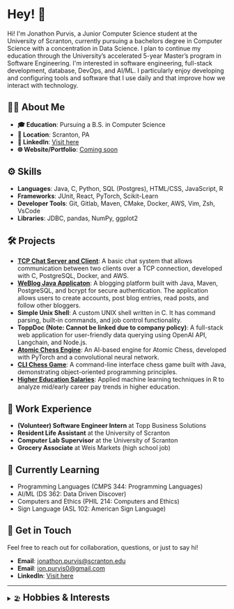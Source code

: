 # Hey! 👋

Hi! I'm Jonathon Purvis, a Junior Computer Science student at the University of Scranton, currently pursuing a bachelors degree in Computer Science with a concentration in Data Science. I plan to continue my education through the University’s accelerated 5-year Master’s program in Software Engineering. I'm interested in software engineering, full-stack development, database, DevOps, and AI/ML. I particularly enjoy developing and configuring tools and software that I use daily and that improve how we interact with technology.

## 🧑‍💻 About Me

- **🎓 Education**: Pursuing a B.S. in Computer Science
- **📍 Location**: Scranton, PA
- **🔗 LinkedIn**: [Visit here](https://www.linkedin.com/in/jonathon-purvis/)
- **🌐 Website/Portfolio**: [Coming soon](http://my-portfolio-link.com)

## ⚙️ Skills

- **Languages**: Java, C, Python, SQL (Postgres), HTML/CSS, JavaScript, R
- **Frameworks**: JUnit, React, PyTorch, Scikit-Learn
- **Developer Tools**: Git, Gitlab, Maven, CMake, Docker, AWS, Vim, Zsh, VsCode
- **Libraries**: JDBC, pandas, NumPy, ggplot2

## 🛠️ Projects

- **[TCP Chat Server and Client](https://github.com/Jon-Purvis/server-client-groupchat)**: A basic chat system that allows communication between two clients over a TCP connection, developed with C, PostgreSQL, Docker, and AWS.
- **[WeBlog Java Applicaton](https://github.com/Jon-Purvis/weblog)**: A blogging platform built with Java, Maven, PostgreSQL, and bcrypt for secure authentication. The application allows users to create accounts, post blog entries, read posts, and follow other bloggers.
- **Simple Unix Shell**: A custom UNIX shell written in C. It has command parsing, built-in commands, and job control functionality.
- **ToppDoc (Note: Cannot be linked due to company policy)**: A full-stack web application for user-friendly data querying using OpenAI API, Langchain, and Node.js.
- **[Atomic Chess Engine](https://github.com/Jon-Purvis/Atomic_Chess_Engine)**: An AI-based engine for Atomic Chess, developed with PyTorch and a convolutional neural network.
- **[CLI Chess Game](https://github.com/Jon-Purvis/CLI_Chess)**: A command-line interface chess game built with Java, demonstrating object-oriented programming principles.
- **[Higher Education Salaries](https://github.com/Jon-Purvis/semester_project_purvis)**: Applied machine learning techniques in R to analyze mid/early career pay trends in higher education.


## 💼 Work Experience

- **(Volunteer) Software Engineer Intern** at Topp Business Solutions
- **Resident Life Assistant** at the University of Scranton
- **Computer Lab Supervisor** at the University of Scranton
- **Grocery Associate** at Weis Markets (high school job)

## 🌱 Currently Learning

- Programming Languages (CMPS 344: Programming Languages)
- AI/ML (DS 362: Data Driven Discover)
- Computers and Ethics (PHIL 214: Computers and Ethics)
- Sign Language (ASL 102: American Sign Language)

## 💬 Get in Touch

Feel free to reach out for collaboration, questions, or just to say hi!

- **Email**: jonathon.purvis@scranton.edu
- **Email**: jon.purvis0@gmail.com
- **LinkedIn**: [Visit here](https://www.linkedin.com/in/jonathon-purvis/)

---

<details>
<summary><span style="padding-right: 5px;">🏖️</span><h2 style="display: inline;">Hobbies & Interests</h2></summary>

- **🪴 Productivity:** I enjoy spending some time upfront to create an efficient and enjoyable workflow. (clean setup, i3, neovim, tmux, etc) 
- **⌨️ Mechanical Keyboards:** Custom built keyboards are so underrated ⌨

<details>
<summary><b>🏋️‍♂️ Gym</b></summary>

- Push, Pull, Legs split
- PR's
  - Bench: 225
  - Squat: 365
  - Deadlift: 405
- Leg day == best day

</details>

<details>
<summary><b>🏈 Sports</b></summary>

- Football: Steelers
- Basketball: The 76ers

</details>

<details>
<summary><b>🖥️ Video Games</b></summary>

- **Valorant** 
- **League of Legends** 
- **Rocket League** 
- **Teamfight Tactics** 

</details>

<details>
<summary><b>📺 TV Shows, Movies, Anime</b></summary>

- **Breaking Bad**
- **Hunter x Hunter**
- **Attack On Titan**
- **Solo Leveling**
- **Demon Slayer**
- **Money Heist**
- **Stranger Things**
- **Marvel Movies**
- **Harry Potter**

</details>

</details>
